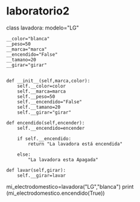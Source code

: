 # laboratorio2
class lavadora:
    modelo="LG"

    __color="blanca"
    __peso=50
    __marca="marca"
    __encendido="False"
    __tamano=20
    __girar="girar"


    def __init__(self,marca,color):
        self.__color=color
        self.__marca=marca
        self.__peso=50
        self.__encendido="False"
        self.__tamano=20
        self.__girar="girar"

    def encendido(self,encender):
        self.__encendido=encender

        if self.__encendido:
            return "La lavadora está encendida"

        else:
            "La lavadora esta Apagada"

    def lavar(self,girar):
        self.__girar=lavar


mi_electrodomestico=lavadora("LG","blanca")
print (mi_electrodomestico.encendido(True))
